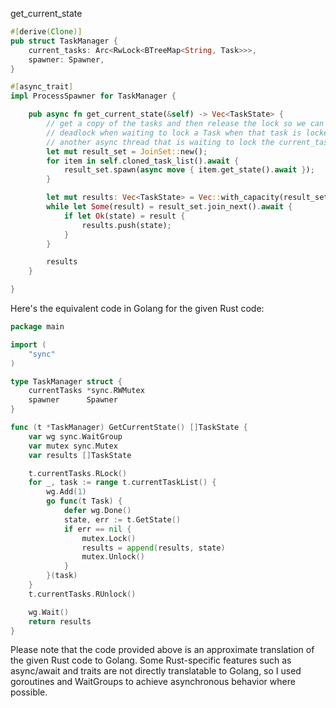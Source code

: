 get_current_state

```rust
#[derive(Clone)]
pub struct TaskManager {
    current_tasks: Arc<RwLock<BTreeMap<String, Task>>>,
    spawner: Spawner,
}

#[async_trait]
impl ProcessSpawner for TaskManager {

    pub async fn get_current_state(&self) -> Vec<TaskState> {
        // get a copy of the tasks and then release the lock so we can't
        // deadlock when waiting to lock a Task when that task is locked on
        // another async thread that is waiting to lock the current_tasks map.
        let mut result_set = JoinSet::new();
        for item in self.cloned_task_list().await {
            result_set.spawn(async move { item.get_state().await });
        }

        let mut results: Vec<TaskState> = Vec::with_capacity(result_set.len());
        while let Some(result) = result_set.join_next().await {
            if let Ok(state) = result {
                results.push(state);
            }
        }

        results
    }

}
```


Here's the equivalent code in Golang for the given Rust code:

```go
package main

import (
	"sync"
)

type TaskManager struct {
	currentTasks *sync.RWMutex
	spawner      Spawner
}

func (t *TaskManager) GetCurrentState() []TaskState {
	var wg sync.WaitGroup
	var mutex sync.Mutex
	var results []TaskState

	t.currentTasks.RLock()
	for _, task := range t.currentTaskList() {
		wg.Add(1)
		go func(t Task) {
			defer wg.Done()
			state, err := t.GetState()
			if err == nil {
				mutex.Lock()
				results = append(results, state)
				mutex.Unlock()
			}
		}(task)
	}
	t.currentTasks.RUnlock()

	wg.Wait()
	return results
}
```

Please note that the code provided above is an approximate translation of the given Rust code to Golang. Some Rust-specific features such as async/await and traits are not directly translatable to Golang, so I used goroutines and WaitGroups to achieve asynchronous behavior where possible.